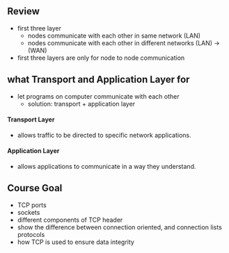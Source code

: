 ## Review
* first three layer
  * nodes communicate with each other in same network (LAN)
  * nodes communicate with each other in different networks (LAN) -> (WAN)
* first three layers are only for node to node communication

## what Transport and Application Layer for
* let programs on computer communicate with each other
  * solution: transport + application layer

#### Transport Layer
* allows traffic to be directed to specific network applications.

#### Application Layer
* allows applications to communicate in a way they understand.

## Course Goal
* TCP ports
* sockets
* different components of TCP header
* show the difference between connection oriented, and connection lists protocols
* how TCP is used to ensure data integrity
